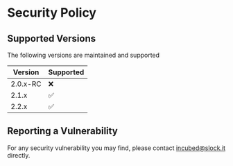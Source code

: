 # Security Policy

## Supported Versions

The following versions are maintained and supported

| Version | Supported          |
| ------- | ------------------ |
| 2.0.x-RC| :x:                |
| 2.1.x   | :white_check_mark: |
| 2.2.x   | :white_check_mark: |

## Reporting a Vulnerability

For any security vulnerability you may find, please contact incubed@slock.it directly.
